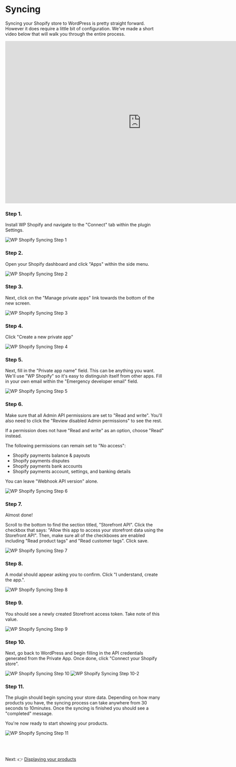 # Syncing

Syncing your Shopify store to WordPress is pretty straight forward. However it does require a little bit of configuration. We've made a short video below that will walk you through the entire process.

<iframe width="860" height="515" src="https://www.youtube.com/embed/v3AC2SPK40o" frameborder="0" allow="accelerometer; autoplay; encrypted-media; gyroscope; picture-in-picture" allowfullscreen></iframe>

### Step 1.

Install WP Shopify and navigate to the "Connect" tab within the plugin Settings.

![WP Shopify Syncing Step 1](http://localhost:4000/assets/syncing-step1.png)

### Step 2.

Open your Shopify dashboard and click "Apps" within the side menu.

![WP Shopify Syncing Step 2](http://localhost:4000/assets/syncing-step2.png)

### Step 3.

Next, click on the "Manage private apps" link towards the bottom of the new screen.

![WP Shopify Syncing Step 3](http://localhost:4000/assets/syncing-step3.png)

### Step 4.

Click "Create a new private app"

![WP Shopify Syncing Step 4](http://localhost:4000/assets/syncing-step4.png)

### Step 5.

Next, fill in the "Private app name" field. This can be anything you want. We'll use "WP Shopify" so it's easy to distinguish itself from other apps. Fill in your own email within the "Emergency developer email" field.

![WP Shopify Syncing Step 5](http://localhost:4000/assets/syncing-step5.png)

### Step 6.

Make sure that all Admin API permissions are set to "Read and write". You'll also need to click the "Review disabled Admin permissions" to see the rest.

If a permission does not have "Read and write" as an option, choose "Read" instead.

The following permissions can remain set to "No access":

-  Shopify payments balance & payouts
-  Shopify payments disputes
-  Shopify payments bank accounts
-  Shopify payments account, settings, and banking details

You can leave "Webhook API version" alone.

![WP Shopify Syncing Step 6](http://localhost:4000/assets/syncing-step6.png)

### Step 7.

Almost done!

Scroll to the bottom to find the section titled, "Storefront API". Click the checkbox that says: "Allow this app to access your storefront data using the Storefront API". Then, make sure all of the checkboxes are enabled including "Read product tags" and "Read customer tags". Click save.

![WP Shopify Syncing Step 7](http://localhost:4000/assets/syncing-step7.png)

### Step 8.

A modal should appear asking you to confirm. Click "I understand, create the app.".

![WP Shopify Syncing Step 8](http://localhost:4000/assets/syncing-step8.png)

### Step 9.

You should see a newly created Storefront access token. Take note of this value.

![WP Shopify Syncing Step 9](http://localhost:4000/assets/syncing-step9.png)

### Step 10.

Next, go back to WordPress and begin filling in the API credentials generated from the Private App. Once done, click "Connect your Shopify store".

![WP Shopify Syncing Step 10](http://localhost:4000/assets/syncing-step10.png)
![WP Shopify Syncing Step 10-2](http://localhost:4000/assets/syncing-step10-2.png)

### Step 11.

The plugin should begin syncing your store data. Depending on how many products you have, the syncing process can take anywhere from 30 seconds to 10minutes. Once the syncing is finished you should see a "completed" message.

You're now ready to start showing your products.

![WP Shopify Syncing Step 11](http://localhost:4000/assets/syncing-step11.png)

<br><br><br>
Next: :point_right: [Displaying your products](getting-started/displaying)
